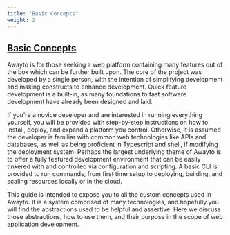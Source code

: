```yaml
---
title: "Basic Concepts"
weight: 2
---
```


## [Basic Concepts](#basic-concepts)

Awayto is for those seeking a web platform containing many features out of the box which can be further built upon. The core of the project was developed by a single person, with the intention of simplifying development and making constructs to enhance development. Quick feature development is a built-in, as many foundations to fast software development have already been designed and laid. 

If you're a novice developer and are interested in running everything yourself, you will be provided with step-by-step instructions on how to install, deploy, and expand a platform you control. Otherwise, it is assumed the developer is familiar with common web technologies like APIs and databases, as well as being proficient in Typescript and shell, if modifying the deployment system. Perhaps the largest underlying theme of Awayto is to offer a fully featured development environment that can be easily tinkered with and controlled via configuration and scripting. A basic CLI is provided to run commands, from first time setup to deploying, building, and scaling resources locally or in the cloud. 

This guide is intended to expose you to all the custom concepts used in Awayto. It is a system comprised of many technologies, and hopefully you will find the abstractions used to be helpful and assertive. Here we discuss those abstractions, how to use them, and their purpose in the scope of web application development.